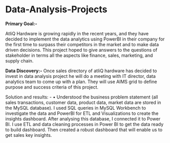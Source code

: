 # Data-Analysis-Projects

**Primary Goal:-**

AtliQ Hardware is growing rapidly in the recent years, and they have decided to implement the data analytics using PowerBI in their company for the first time to surpass their competitors in the market and to make data driven decisions. This project hoped to give answers to the questions of stakeholder in terms all the aspects like finance, sales, marketing, and supply chain.

**Data Discovery:-**
Once sales directory of atliQ hardware has decided to invest in data analysis project he will do a meeting with IT director, data analytics team to come up with a plan. They will use AIMS grid to define purpose and success criteria of this project.

Solution and results: - 
•	Understood the business problem statement (all sales transactions, customer data, product data, market data are stored in the MySQL database). I used SQL queries in MySQL Workbench to investigate the data and PowerBI for ETL and Visualizations to create the insights dashboard. After analysing this database, I connected it to Power BI. I use ETL and data cleaning processes in Power BI to get the data ready to build dashboard. Then created a robust dashboard that will enable us to get sales key insights.
